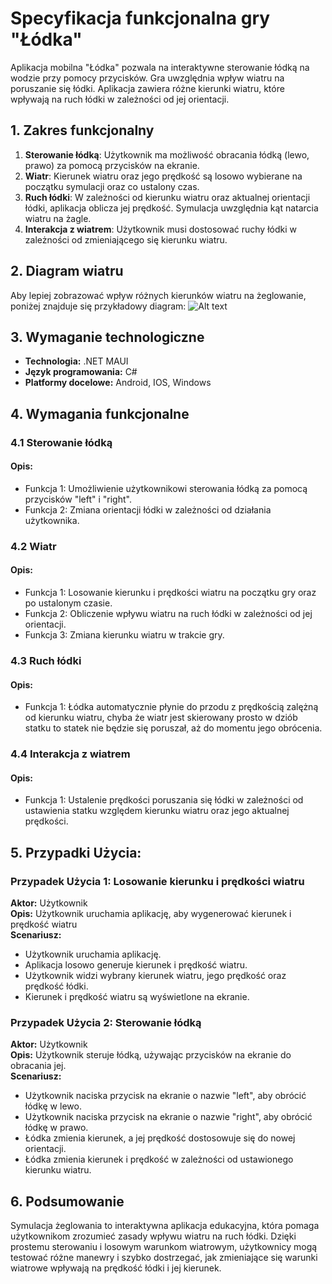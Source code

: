 # Specyfikacja funkcjonalna gry "Łódka"
Aplikacja mobilna "Łódka" pozwala na interaktywne sterowanie łódką na wodzie przy pomocy przycisków. Gra uwzględnia wpływ wiatru na poruszanie się łódki. Aplikacja zawiera różne kierunki wiatru, które wpływają na ruch łódki w zależności od jej orientacji.

## 1. Zakres funkcjonalny
1. **Sterowanie łódką**: Użytkownik ma możliwość obracania łódką (lewo, prawo) za pomocą przycisków na ekranie.
2. **Wiatr**: Kierunek wiatru oraz jego prędkość są losowo wybierane na początku symulacji oraz co ustalony czas. 
3. **Ruch łódki**: W zależności od kierunku wiatru oraz aktualnej orientacji łódki, aplikacja oblicza jej prędkość. Symulacja uwzględnia kąt natarcia wiatru na żagle.
4. **Interakcja z wiatrem**: Użytkownik musi dostosować ruchy łódki w zależności od zmieniającego się kierunku wiatru.

## 2. Diagram wiatru
Aby lepiej zobrazować wpływ różnych kierunków wiatru na żeglowanie, poniżej znajduje się przykładowy diagram:
   ![Alt text](https://marigo.pl/wp-content/uploads/2018/04/kierunki-wiatr%C3%B3w.png)

## 3. Wymaganie technologiczne
- **Technologia:** .NET MAUI
- **Język programowania:** C#
- **Platformy docelowe:** Android, IOS, Windows

## 4. Wymagania funkcjonalne
### 4.1 Sterowanie łódką
#### Opis:
- Funkcja 1: Umożliwienie użytkownikowi sterowania łódką za pomocą przycisków "left" i "right".
- Funkcja 2: Zmiana orientacji łódki w zależności od działania użytkownika.
### 4.2 Wiatr
#### Opis:
- Funkcja 1: Losowanie kierunku i prędkości wiatru na początku gry oraz po ustalonym czasie.
- Funkcja 2: Obliczenie wpływu wiatru na ruch łódki w zależności od jej orientacji.
- Funkcja 3: Zmiana kierunku wiatru w trakcie gry.
### 4.3 Ruch łódki
#### Opis:
- Funkcja 1: Łódka automatycznie płynie do przodu z prędkością zalężną od kierunku wiatru, chyba że wiatr jest skierowany prosto w dziób statku to statek nie będzie się poruszał, aż do momentu jego obrócenia.
### 4.4 Interakcja z wiatrem
#### Opis:
- Funkcja 1: Ustalenie prędkości poruszania się łódki w zależności od ustawienia statku względem kierunku wiatru oraz jego aktualnej prędkości.
## 5. Przypadki Użycia:
### Przypadek Użycia 1: Losowanie kierunku i prędkości wiatru

<b>Aktor:</b> Użytkownik<br>
<b>Opis:</b> Użytkownik uruchamia aplikację, aby wygenerować kierunek i prędkość wiatru<br>
<b>Scenariusz:</b>
- Użytkownik uruchamia aplikację.
- Aplikacja losowo generuje kierunek i prędkość wiatru.
- Użytkownik widzi wybrany kierunek wiatru, jego prędkość oraz prędkość łódki.
- Kierunek i prędkość wiatru są wyświetlone na ekranie.

### Przypadek Użycia 2: Sterowanie łódką

<b>Aktor:</b> Użytkownik<br>
<b>Opis:</b> Użytkownik steruje łódką, używając przycisków na ekranie do obracania jej.<br>
<b>Scenariusz:</b>
- Użytkownik naciska przycisk na ekranie o nazwie "left", aby obrócić łódkę w lewo.
- Użytkownik naciska przycisk na ekranie o nazwie "right", aby obrócić łódkę w prawo.
- Łódka zmienia kierunek, a jej prędkość dostosowuje się do nowej orientacji.
- Łódka zmienia kierunek i prędkość w zależności od ustawionego kierunku wiatru.

## 6. Podsumowanie
Symulacja żeglowania to interaktywna aplikacja edukacyjna, która pomaga użytkownikom zrozumieć zasady wpływu wiatru na ruch łódki. Dzięki prostemu sterowaniu i losowym warunkom wiatrowym, użytkownicy mogą testować różne manewry i szybko dostrzegać, jak zmieniające się warunki wiatrowe wpływają na prędkość łódki i jej kierunek.
